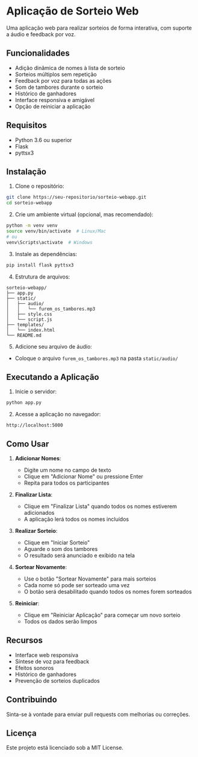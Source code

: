 # Aplicação de Sorteio Web

Uma aplicação web para realizar sorteios de forma interativa, com suporte a áudio e feedback por voz.

## Funcionalidades

- Adição dinâmica de nomes à lista de sorteio
- Sorteios múltiplos sem repetição
- Feedback por voz para todas as ações
- Som de tambores durante o sorteio
- Histórico de ganhadores
- Interface responsiva e amigável
- Opção de reiniciar a aplicação

## Requisitos

- Python 3.6 ou superior
- Flask
- pyttsx3

## Instalação

1. Clone o repositório:
```bash
git clone https://seu-repositorio/sorteio-webapp.git
cd sorteio-webapp
```

2. Crie um ambiente virtual (opcional, mas recomendado):
```bash
python -m venv venv
source venv/bin/activate  # Linux/Mac
# ou
venv\Scripts\activate  # Windows
```

3. Instale as dependências:
```bash
pip install flask pyttsx3
```

4. Estrutura de arquivos:
```
sorteio-webapp/
├── app.py
├── static/
│   ├── audio/
│   │   └── furem_os_tambores.mp3
│   ├── style.css
│   └── script.js
├── templates/
│   └── index.html
└── README.md
```

5. Adicione seu arquivo de áudio:
- Coloque o arquivo `furem_os_tambores.mp3` na pasta `static/audio/`

## Executando a Aplicação

1. Inicie o servidor:
```bash
python app.py
```

2. Acesse a aplicação no navegador:
```
http://localhost:5000
```

## Como Usar

1. **Adicionar Nomes**:
   - Digite um nome no campo de texto
   - Clique em "Adicionar Nome" ou pressione Enter
   - Repita para todos os participantes

2. **Finalizar Lista**:
   - Clique em "Finalizar Lista" quando todos os nomes estiverem adicionados
   - A aplicação lerá todos os nomes incluídos

3. **Realizar Sorteio**:
   - Clique em "Iniciar Sorteio"
   - Aguarde o som dos tambores
   - O resultado será anunciado e exibido na tela

4. **Sortear Novamente**:
   - Use o botão "Sortear Novamente" para mais sorteios
   - Cada nome só pode ser sorteado uma vez
   - O botão será desabilitado quando todos os nomes forem sorteados

5. **Reiniciar**:
   - Clique em "Reiniciar Aplicação" para começar um novo sorteio
   - Todos os dados serão limpos

## Recursos

- Interface web responsiva
- Síntese de voz para feedback
- Efeitos sonoros
- Histórico de ganhadores
- Prevenção de sorteios duplicados

## Contribuindo

Sinta-se à vontade para enviar pull requests com melhorias ou correções.

## Licença

Este projeto está licenciado sob a MIT License.

